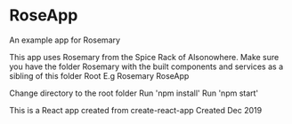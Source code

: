 # RoseApp
An example app for Rosemary

This app uses Rosemary from the Spice Rack of Alsonowhere.
Make sure you have the folder Rosemary with the built components and services as a sibling of this folder Root
E.g
Rosemary
RoseApp

Change directory to the root folder
Run 'npm install'
Run 'npm start'

This is a React app created from create-react-app
Created Dec 2019
